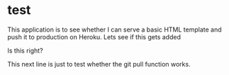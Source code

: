 # test
This application is to see whether I can serve a basic HTML template and push it to production on Heroku. 
Lets see if this gets added

Is this right?

This next line is just to test whether the git pull function works. 
